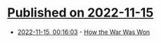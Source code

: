 # [Published on 2022-11-15](index.md)

* [2022-11-15, 00:16:03](https://news.ycombinator.com/item?id=33603410) - [How the War Was Won](https://cepr.org/voxeu/columns/how-war-was-won)
